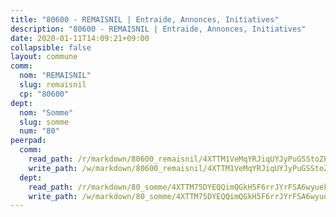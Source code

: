 ```yaml
---
title: "80600 - REMAISNIL | Entraide, Annonces, Initiatives"
description: "80600 - REMAISNIL | Entraide, Annonces, Initiatives"
date: 2020-01-11T14:09:21+09:00
collapsible: false
layout: commune
comm:
  nom: "REMAISNIL"
  slug: remaisnil
  cp: "80600"
dept:
  nom: "Somme"
  slug: somme
  num: "80"
peerpad:
  comm:
    read_path: /r/markdown/80600_remaisnil/4XTTM1VeMqYRJiqUYJyPuGSStoZPKGvd7vuXUVyB9iijaP8BD
    write_path: /w/markdown/80600_remaisnil/4XTTM1VeMqYRJiqUYJyPuGSStoZPKGvd7vuXUVyB9iijaP8BD-K3TgUhaUWB13cCcXy8518o8rnBxRtvf1wffCZvKhb5PVsLarHRkt95yerSX87dtupKu1suYnkvVsmBE9UtAXbPpPcpkiZg1Capji17qGJdrhJfbWcT5sdCgHWw7fAEbvcfieVMMd
  dept:
    read_path: /r/markdown/80_somme/4XTTM75DYEQQimQGkH5F6rrJYrFSA6wyuekdgioEx7v45YjSw
    write_path: /w/markdown/80_somme/4XTTM75DYEQQimQGkH5F6rrJYrFSA6wyuekdgioEx7v45YjSw-K3TgTuB1DbUNHuFo9Fhh6JTUriPx8E5izGkmw9RSNTjUtMFPoZhqqp87szE8th3EytWSHGdhUuQUPjam8aJZh1SdH8pL3ibgUbMdNhU17kjAmSa49LMB2GjXvVwDVurE8mgce3XM
---
```


